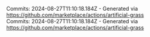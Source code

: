 Commits: 2024-08-27T11:10:18.184Z - Generated via https://github.com/marketplace/actions/artificial-grass
<br>
Commits: 2024-08-27T11:10:18.184Z - Generated via https://github.com/marketplace/actions/artificial-grass
<br>
